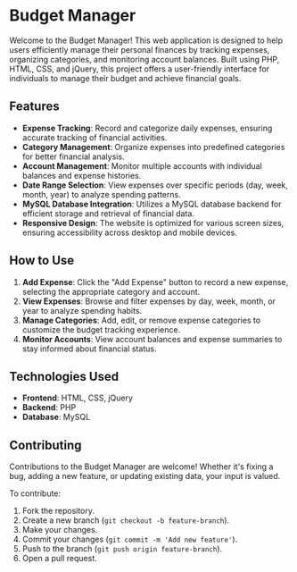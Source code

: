# Budget Manager

Welcome to the Budget Manager! This web application is designed to help users efficiently manage their personal finances by tracking expenses, organizing categories, and monitoring account balances. Built using PHP, HTML, CSS, and jQuery, this project offers a user-friendly interface for individuals to manage their budget and achieve financial goals.

## Features

- **Expense Tracking**: Record and categorize daily expenses, ensuring accurate tracking of financial activities.
- **Category Management**: Organize expenses into predefined categories for better financial analysis.
- **Account Management**: Monitor multiple accounts with individual balances and expense histories.
- **Date Range Selection**: View expenses over specific periods (day, week, month, year) to analyze spending patterns.
- **MySQL Database Integration**: Utilizes a MySQL database backend for efficient storage and retrieval of financial data.
- **Responsive Design**: The website is optimized for various screen sizes, ensuring accessibility across desktop and mobile devices.

## How to Use

1. **Add Expense**: Click the "Add Expense" button to record a new expense, selecting the appropriate category and account.
2. **View Expenses**: Browse and filter expenses by day, week, month, or year to analyze spending habits.
3. **Manage Categories**: Add, edit, or remove expense categories to customize the budget tracking experience.
4. **Monitor Accounts**: View account balances and expense summaries to stay informed about financial status.

## Technologies Used

- **Frontend**: HTML, CSS, jQuery
- **Backend**: PHP
- **Database**: MySQL

## Contributing

Contributions to the Budget Manager are welcome! Whether it's fixing a bug, adding a new feature, or updating existing data, your input is valued.

To contribute:
1. Fork the repository.
2. Create a new branch (`git checkout -b feature-branch`).
3. Make your changes.
4. Commit your changes (`git commit -m 'Add new feature'`).
5. Push to the branch (`git push origin feature-branch`).
6. Open a pull request.

